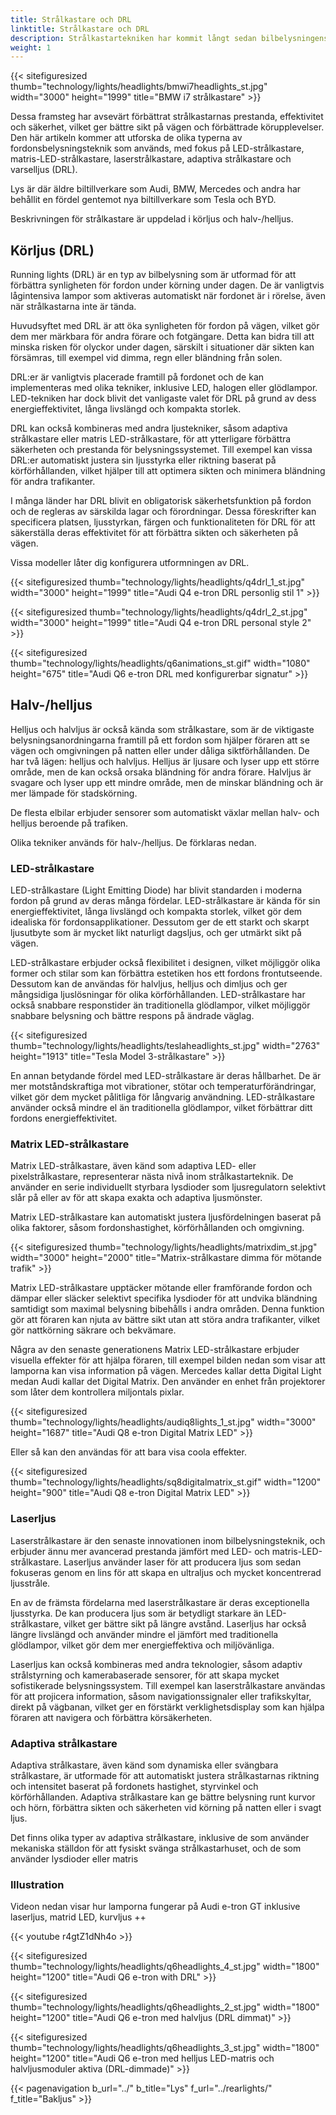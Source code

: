 ```yaml
---
title: Strålkastare och DRL
linktitle: Strålkastare och DRL
description: Strålkastartekniken har kommit långt sedan bilbelysningens tidiga dagar, från grundläggande glödlampor till sofistikerade LED-, matris-LED- och laserstrålkastare.
weight: 1
---
```

<!-- markdownlint-disable MD033 -->
{{< sitefiguresized thumb="technology/lights/headlights/bmwi7headlights_st.jpg" width="3000" height="1999" title="BMW i7 strålkastare" >}}

Dessa framsteg har avsevärt förbättrat strålkastarnas prestanda, effektivitet och säkerhet, vilket ger bättre sikt på vägen och förbättrade körupplevelser. Den här artikeln kommer att utforska de olika typerna av fordonsbelysningsteknik som används, med fokus på LED-strålkastare, matris-LED-strålkastare, laserstrålkastare, adaptiva strålkastare och varselljus (DRL).

Lys är där äldre biltillverkare som Audi, BMW, Mercedes och andra har behållit en fördel gentemot nya biltillverkare som Tesla och BYD.

Beskrivningen för strålkastare är uppdelad i körljus och halv-/helljus.

## Körljus (DRL)

Running lights (DRL) är en typ av bilbelysning som är utformad för att förbättra synligheten för fordon under körning under dagen. De är vanligtvis lågintensiva lampor som aktiveras automatiskt när fordonet är i rörelse, även när strålkastarna inte är tända.

Huvudsyftet med DRL är att öka synligheten för fordon på vägen, vilket gör dem mer märkbara för andra förare och fotgängare. Detta kan bidra till att minska risken för olyckor under dagen, särskilt i situationer där sikten kan försämras, till exempel vid dimma, regn eller bländning från solen.

DRL:er är vanligtvis placerade framtill på fordonet och de kan implementeras med olika tekniker, inklusive LED, halogen eller glödlampor. LED-tekniken har dock blivit det vanligaste valet för DRL på grund av dess energieffektivitet, långa livslängd och kompakta storlek.

DRL kan också kombineras med andra ljustekniker, såsom adaptiva strålkastare eller matris LED-strålkastare, för att ytterligare förbättra säkerheten och prestanda för belysningssystemet. Till exempel kan vissa DRL:er automatiskt justera sin ljusstyrka eller riktning baserat på körförhållanden, vilket hjälper till att optimera sikten och minimera bländning för andra trafikanter.

I många länder har DRL blivit en obligatorisk säkerhetsfunktion på fordon och de regleras av särskilda lagar och förordningar. Dessa föreskrifter kan specificera platsen, ljusstyrkan, färgen och funktionaliteten för DRL för att säkerställa deras effektivitet för att förbättra sikten och säkerheten på vägen.

Vissa modeller låter dig konfigurera utformningen av DRL.

{{< sitefiguresized thumb="technology/lights/headlights/q4drl_1_st.jpg" width="3000" height="1999" title="Audi Q4 e-tron DRL personlig stil 1" >}}

{{< sitefiguresized thumb="technology/lights/headlights/q4drl_2_st.jpg" width="3000" height="1999" title="Audi Q4 e-tron DRL personal style 2" >}}

{{< sitefiguresized thumb="technology/lights/headlights/q6animations_st.gif" width="1080" height="675" title="Audi Q6 e-tron DRL med konfigurerbar signatur" >}}

## Halv-/helljus

Helljus och halvljus är också kända som strålkastare, som är de viktigaste belysningsanordningarna framtill på ett fordon som hjälper föraren att se vägen och omgivningen på natten eller under dåliga siktförhållanden. De har två lägen: helljus och halvljus. Helljus är ljusare och lyser upp ett större område, men de kan också orsaka bländning för andra förare. Halvljus är svagare och lyser upp ett mindre område, men de minskar bländning och är mer lämpade för stadskörning.

De flesta elbilar erbjuder sensorer som automatiskt växlar mellan halv- och helljus beroende på trafiken.

Olika tekniker används för halv-/helljus. De förklaras nedan.

### LED-strålkastare

LED-strålkastare (Light Emitting Diode) har blivit standarden i moderna fordon på grund av deras många fördelar. LED-strålkastare är kända för sin energieffektivitet, långa livslängd och kompakta storlek, vilket gör dem idealiska för fordonsapplikationer. Dessutom ger de ett starkt och skarpt ljusutbyte som är mycket likt naturligt dagsljus, och ger utmärkt sikt på vägen.

LED-strålkastare erbjuder också flexibilitet i designen, vilket möjliggör olika former och stilar som kan förbättra estetiken hos ett fordons frontutseende. Dessutom kan de användas för halvljus, helljus och dimljus och ger mångsidiga ljuslösningar för olika körförhållanden. LED-strålkastare har också snabbare responstider än traditionella glödlampor, vilket möjliggör snabbare belysning och bättre respons på ändrade väglag.

{{< sitefiguresized thumb="technology/lights/headlights/teslaheadlights_st.jpg" width="2763" height="1913" title="Tesla Model 3-strålkastare" >}}

En annan betydande fördel med LED-strålkastare är deras hållbarhet. De är mer motståndskraftiga mot vibrationer, stötar och temperaturförändringar, vilket gör dem mycket pålitliga för långvarig användning. LED-strålkastare använder också mindre el än traditionella glödlampor, vilket förbättrar ditt fordons energieffektivitet.
### Matrix LED-strålkastare

Matrix LED-strålkastare, även känd som adaptiva LED- eller pixelstrålkastare, representerar nästa nivå inom strålkastarteknik. De använder en serie individuellt styrbara lysdioder som ljusregulatorn selektivt slår på eller av för att skapa exakta och adaptiva ljusmönster.

Matrix LED-strålkastare kan automatiskt justera ljusfördelningen baserat på olika faktorer, såsom fordonshastighet, körförhållanden och omgivning.

{{< sitefiguresized thumb="technology/lights/headlights/matrixdim_st.jpg" width="3000" height="2000" title="Matrix-strålkastare dimma för mötande trafik" >}}

Matrix LED-strålkastare upptäcker mötande eller framförande fordon och dämpar eller släcker selektivt specifika lysdioder för att undvika bländning samtidigt som maximal belysning bibehålls i andra områden. Denna funktion gör att föraren kan njuta av bättre sikt utan att störa andra trafikanter, vilket gör nattkörning säkrare och bekvämare.

Några av den senaste generationens Matrix LED-strålkastare erbjuder visuella effekter för att hjälpa föraren, till exempel bilden nedan som visar att lamporna kan visa information på vägen. Mercedes kallar detta Digital Light medan Audi kallar det Digital Matrix. Den använder en enhet från projektorer som låter dem kontrollera miljontals pixlar.

{{< sitefiguresized thumb="technology/lights/headlights/audiq8lights_1_st.jpg" width="3000" height="1687" title="Audi Q8 e-tron Digital Matrix LED" >}}

Eller så kan den användas för att bara visa coola effekter.

{{< sitefiguresized thumb="technology/lights/headlights/sq8digitalmatrix_st.gif" width="1200" height="900" title="Audi Q8 e-tron Digital Matrix LED" >}}

### Laserljus

Laserstrålkastare är den senaste innovationen inom bilbelysningsteknik, och erbjuder ännu mer avancerad prestanda jämfört med LED- och matris-LED-strålkastare. Laserljus använder laser för att producera ljus som sedan fokuseras genom en lins för att skapa en ultraljus och mycket koncentrerad ljusstråle.

En av de främsta fördelarna med laserstrålkastare är deras exceptionella ljusstyrka. De kan producera ljus som är betydligt starkare än LED-strålkastare, vilket ger bättre sikt på längre avstånd. Laserljus har också längre livslängd och använder mindre el jämfört med traditionella glödlampor, vilket gör dem mer energieffektiva och miljövänliga.

Laserljus kan också kombineras med andra teknologier, såsom adaptiv strålstyrning och kamerabaserade sensorer, för att skapa mycket sofistikerade belysningssystem. Till exempel kan laserstrålkastare användas för att projicera information, såsom navigationssignaler eller trafikskyltar, direkt på vägbanan, vilket ger en förstärkt verklighetsdisplay som kan hjälpa föraren att navigera och förbättra körsäkerheten.

### Adaptiva strålkastare

Adaptiva strålkastare, även känd som dynamiska eller svängbara strålkastare, är utformade för att automatiskt justera strålkastarnas riktning och intensitet baserat på fordonets hastighet, styrvinkel och körförhållanden. Adaptiva strålkastare kan ge bättre belysning runt kurvor och hörn, förbättra sikten och säkerheten vid körning på natten eller i svagt ljus.

Det finns olika typer av adaptiva strålkastare, inklusive de som använder mekaniska ställdon för att fysiskt svänga strålkastarhuset, och de som använder lysdioder eller matris

### Illustration

Videon nedan visar hur lamporna fungerar på Audi e-tron GT inklusive laserljus, matrid LED, kurvljus ++

{{< youtube r4gtZ1dNh4o >}}

{{< sitefiguresized thumb="technology/lights/headlights/q6headlights_4_st.jpg" width="1800" height="1200" title="Audi Q6 e-tron with DRL" >}}

{{< sitefiguresized thumb="technology/lights/headlights/q6headlights_2_st.jpg" width="1800" height="1200" title="Audi Q6 e-tron med halvljus (DRL dimmat)" >}}

{{< sitefiguresized thumb="technology/lights/headlights/q6headlights_3_st.jpg" width="1800" height="1200" title="Audi Q6 e-tron med helljus LED-matris och halvljusmoduler aktiva (DRL-dimmade)" >}}

{{< pagenavigation b_url="../" b_title="Lys" f_url="../rearlights/" f_title="Bakljus" >}}